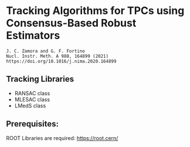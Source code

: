 # Tracking Algorithms for TPCs using Consensus-Based Robust Estimators
```
J. C. Zamora and G. F. Fortino
Nucl. Instr. Meth. A 988, 164899 (2021)
https://doi.org/10.1016/j.nima.2020.164899
```

## Tracking Libraries
* RANSAC class
* MLESAC class
* LMedS class

## Prerequisites:
ROOT Libraries are required: https://root.cern/
